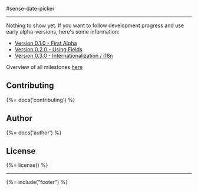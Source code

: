 #sense-date-picker

---
Nothing to show yet.
If you want to follow development progress and use early alpha-versions, here's some information:

* [Version 0.1.0 - First Alpha](https://github.com/stefanwalther/sense-date-picker/issues/1)
* [Version 0.2.0 - Using Fields](https://github.com/stefanwalther/sense-date-picker/issues/2)
* [Version 0.3.0 - Internationalization / i18n](https://github.com/stefanwalther/sense-date-picker/issues/3)

Overview of all milestones [here](https://github.com/stefanwalther/sense-date-picker/milestones)

## Contributing
{%= docs('contributing') %}

## Author 
{%= docs('author') %}

## License
{%= license() %}

***

{%= include("footer") %}

